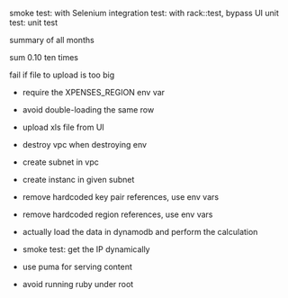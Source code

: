 
 smoke test: with Selenium
 integration test: with rack::test, bypass UI
 unit test: unit test


 summary of all months

 sum 0.10 ten times

 fail if file to upload is too big




 - require the XPENSES_REGION env var

 - avoid double-loading the same row
 - upload xls file from UI


 - destroy vpc when destroying env
 - create subnet in vpc
 - create instanc in given subnet

 - remove hardcoded key pair references, use env vars
 - remove hardcoded region references, use env vars

 - actually load the data in dynamodb and perform the calculation

 - smoke test: get the IP dynamically
 - use puma for serving content
 - avoid running ruby under root